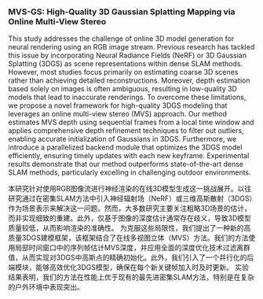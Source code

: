 ### MVS-GS: High-Quality 3D Gaussian Splatting Mapping via Online Multi-View Stereo

This study addresses the challenge of online 3D model generation for neural rendering using an RGB image stream. Previous research has tackled this issue by incorporating Neural Radiance Fields (NeRF) or 3D Gaussian Splatting (3DGS) as scene representations within dense SLAM methods. However, most studies focus primarily on estimating coarse 3D scenes rather than achieving detailed reconstructions. Moreover, depth estimation based solely on images is often ambiguous, resulting in low-quality 3D models that lead to inaccurate renderings. To overcome these limitations, we propose a novel framework for high-quality 3DGS modeling that leverages an online multi-view stereo (MVS) approach. Our method estimates MVS depth using sequential frames from a local time window and applies comprehensive depth refinement techniques to filter out outliers, enabling accurate initialization of Gaussians in 3DGS. Furthermore, we introduce a parallelized backend module that optimizes the 3DGS model efficiently, ensuring timely updates with each new keyframe. Experimental results demonstrate that our method outperforms state-of-the-art dense SLAM methods, particularly excelling in challenging outdoor environments.

本研究针对使用RGB图像流进行神经渲染的在线3D模型生成这一挑战展开。以往研究通过在密集SLAM方法中引入神经辐射场（NeRF）或三维高斯散射（3DGS）作为场景表示来解决这一问题。然而，大多数研究主要关注粗略3D场景的估计，而非实现细致的重建。此外，仅基于图像的深度估计通常存在歧义，导致3D模型质量较低，从而影响渲染的准确性。
为克服这些局限性，我们提出了一种新的高质量3DGS建模框架，该框架结合了在线多视图立体（MVS）方法。我们的方法使用局部时间窗口中的序列帧估计MVS深度，并应用全面的深度优化技术过滤离群值，从而实现对3DGS中高斯点的精确初始化。此外，我们引入了一个并行化的后端模块，能够高效优化3DGS模型，确保在每个新关键帧加入时及时更新。
实验结果表明，我们的方法在性能上优于现有的最先进密集SLAM方法，特别是在复杂的户外环境中表现突出。
